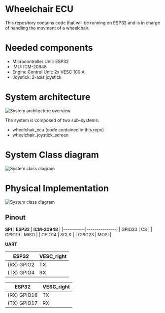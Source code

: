 # Wheelchair ECU
This repository contains code that will be running on ESP32 and is in charge of handling the movment of a wheelchair.
# Needed components
* Microcontroller Unit: ESP32
* IMU: ICM-20948
* Engine Control Unit: 2x VESC 100 A
* Joystick: 2-axis joystick

# System architecture

![System architecture overview](https://drive.google.com/uc?export=view&id=1jS1joBsyRPNTYBAfYW_id2PbQPkl7GWn)

The system is composed of two sub-systems:
* wheelchair_ecu (code contained in this repo)
* wheelchair_joystick_screen

# System Class diagram

![System class diagram](https://drive.google.com/uc?export=view&id=1pjPUHj7t_G1Sb604eiz-txAvEPVVAKz3)

# Physical Implementation

![System class diagram](https://drive.google.com/uc?export=view&id=1IMJsm1ykFDSBgv9yRazRH47dvv3L1iyP)

## Pinout

**SPI**
| **ESP32** | **ICM-20948** |
|-----------|---------------|
|   GPIO33  |       CS      |
|   GPIO19  |      MISO     |
|   GPIO14  |      SCLK     |
|   GPIO23  |      MOSI     |

**UART**

| **ESP32**  | **VESC_right** |
|------------|----------------|
| (RX) GPIO2 |       TX       |
| (TX) GPIO4 |       RX       |

| **ESP32**   | **VESC_right** |
|-------------|----------------|
| (RX) GPIO16 |       TX       |
| (TX) GPIO17 |       RX       |
